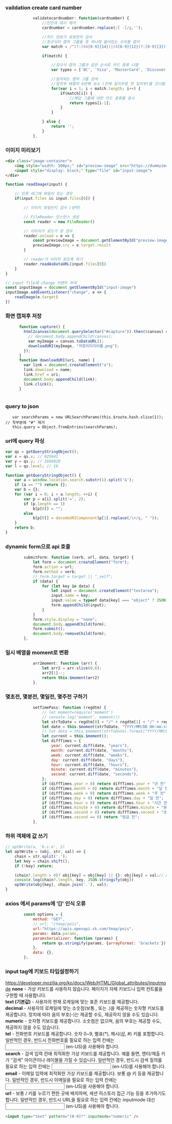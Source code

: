 ### vaildation create card number

```javascript
            validatecardnumber: function(cardnumber) {
                //빈칸과 대시 제거
                cardnumber = cardnumber.replace(/[ -]/g,'');

                //카드 번호가 유효한지 검사
                //정규식이 캡처 그룹들 중 하나에 들어있는 숫자를 캡처
                var match = /^(?:(94[0-9]{14})|(4[0-9]{12}(?:[0-9]{3})?)|(5[1-5][0-9]{14})|(6(?:011|5[0-9]{2})[0-9]{12})|(3[47][0-9]{13})|(3(?:0[0-5]|[68][0-9])[0-9]{11})|((?:2131|1800|35[0-9]{3})[0-9]{11}))$/.exec(cardnumber);

                if(match) {

                    //정규식 캡처 그룹과 같은 순서로 카드 종류 나열
                    var types = ['BC', 'Visa', 'MasterCard', 'Discover', 'American Express', 'Diners Club', 'JCB'];

                    //일치되는 캡처 그룹 검색
                    //일치부 배열의 0번째 요소 (전체 일치부중 첫 일치부)를 건너뜀
                    for(var i = 1; i < match.length; i++) {
                        if(match[i]) {
                            //해당 그룹에 대한 카드 종류를 표시
                            return types[i-1];
                        }
                    }

                } else {
                    return '';
                }
            },
```

### 이미지 미리보기
```html
<div class="image-container">
    <img style="width: 500px;" id="preview-image" src="https://dummyimage.com/500x500/ffffff/000000.png&text=preview+image">
    <input style="display: block;" type="file" id="input-image">
</div>
```
```javascript
function readImage(input) {

    // 인풋 태그에 파일이 있는 경우
    if(input.files && input.files[0]) {

        // 이미지 파일인지 검사 (생략)

        // FileReader 인스턴스 생성
        const reader = new FileReader()

        // 이미지가 로드가 된 경우
        reader.onload = e => {
            const previewImage = document.getElementById("preview-image")
            previewImage.src = e.target.result
        }

        // reader가 이미지 읽도록 하기
        reader.readAsDataURL(input.files[0])
    }
}

// input file에 change 이벤트 부여
const inputImage = document.getElementById("input-image")
inputImage.addEventListener("change", e => {
    readImage(e.target)
})
```

### 화면 캡쳐후 저장
```javascript
      function capture() {
        html2canvas(document.querySelector("#capture")).then((canvas) => {
          // document.body.appendChild(canvas);
          var myImage = canvas.toDataURL();
          downloadURI(myImage, "저장이미지이름.png");
        });
      }
      function downloadURI(uri, name) {
        var link = document.createElement("a");
        link.download = name;
        link.href = uri;
        document.body.appendChild(link);
        link.click();
      }
```
```html

```

### query to json
```javastring
   var searchParams = new URLSearchParams(this.$route.hash.slice(1));   // 첫부분에 "#" 제거
   this.query = Object.fromEntries(searchParams);
```

### url에 query 파싱
```js
var qs = getQueryStringObject();
var x = qs.x; // 925641
var y = qs.y; // 1666020
var l = qs.level; // 10
```
```js
function getQueryStringObject() {
    var a = window.location.search.substr(1).split('&');
    if (a == "") return {};
    var b = {};
    for (var i = 0; i < a.length; ++i) {
        var p = a[i].split('=', 2);
        if (p.length == 1)
            b[p[0]] = "";
        else
            b[p[0]] = decodeURIComponent(p[1].replace(/\+/g, " "));
    }
    return b;
}
```

### dynamic form으로 api 호출
```js
        submitForm: function (verb, url, data, target) {
            let form = document.createElement("form");
            form.action = url;
            form.method = verb;
            // form.target = target || "_self";
            if (data) {
                for (let key in data) {
                    let input = document.createElement("textarea");
                    input.name = key;
                    input.value = typeof data[key] === "object" ? JSON.stringify(data[key]) : data[key];
                    form.appendChild(input);
                }
            }
            form.style.display = "none";
            document.body.appendChild(form);
            form.submit();
            document.body.removeChild(form);
        },
```

### 일시 배열을 moment로 변환
```js
            arr2moment: function (arr) {
                let arr2 = arr.slice(0,6);
                arr2[1]--;
                return this.$moment(arr2)
            },
```
### 몇초전, 몇분전, 몇일전, 몇주전 구하기
```js
            setTimePass: function (regdtm) {
                // let moment=require('moment')
                // console.log('moment', moment())
                let strToDate = regdtm[0] + "/" + regdtm[1] + "/" + regdtm[2] + " " + regdtm[3] + ":" + regdtm[4] + ":" + regdtm[5];
                let date = this.$moment(strToDate, "YYYY/MM/DD HH:mm:ss");
                // let date = this.$moment(strToDate).format("YYYY/MM/DD HH:mm:ss");
                let current = this.$moment();
                let diffTimes = {
                    year: current.diff(date, "years"),
                    month: current.diff(date, "months"),
                    week: current.diff(date, "weeks"),
                    day: current.diff(date, "days"),
                    hour: current.diff(date, "hours"),
                    minute: current.diff(date, "minutes"),
                    second: current.diff(date, "seconds"),
                };
                if (diffTimes.year > 0) return diffTimes.year + "년 전";
                if (diffTimes.month > 0) return diffTimes.month + "달 전";
                if (diffTimes.week > 0) return diffTimes.week + "주 전";
                if (diffTimes.day > 0) return diffTimes.day + "일 전";
                if (diffTimes.hour > 0) return diffTimes.hour + "시간 전";
                if (diffTimes.minute > 0) return diffTimes.minute + "분 전";
                if (diffTimes.second > 0) return diffTimes.second + "초 전";
                if (diffTimes.second == 0) return "방금 전";
            },
```

### 하위 객체에 값 쓰기
```js
// optWrite(a, 'b.c.e', 2) 
let optWrite = (obj, str, val) => {
    chain = str.split('.');
    let key = chain.shift();
    if (!key) return;

    (chain?.length > 0)? obj[key] = obj[key] || {}: obj[key] = val;// obj[key] = chain.shift();
    console.log(chain?.length, key, JSON.stringify(obj))
    optWrite(obj[key], chain.join('.'), val);
}
```

### axios 에서 params에 '[]' 인식 오류
```js
        const options = {
            method: "GET",
            // url: "/tmap/pois",
            url:"https://apis.openapi.sk.com/tmap/pois",
            params: data.params,
            paramsSerializer: function (params) {
                return qs.stringify(params, {arrayFormat: 'brackets'})
            },
            data: {},
        };
```

### input tag에 키보드 타입설정하기

https://developer.mozilla.org/ko/docs/Web/HTML/Global_attributes/inputmode
**none** - 가상 키보드를 사용하지 않습니다. 페이지가 자체 키보드나 입력 컨트롤을 구현할 때 사용합니다.  
**text (기본값)** - 사용자의 현재 로케일에 맞는 표준 키보드를 제공합니다.  
**decimal** - 사용자의 로케일에 맞는 소숫점(보통 , 또는 .)을 제공하는 숫자형 키보드를 제공합니다. 장치에 따라 음의 부호(-)는 제공할 수도, 제공하지 않을 수도 있습니다.  
**numeric** - 숫자형 키보드를 제공합니다. 소숫점은 없으며, 음의 부호는 제공할 수도, 제공하지 않을 수도 있습니다.  
**tel** - 전화번호 키보드를 제공합니다. 숫자 0~9, 별표(*), 해시(샵, #) 키를 포함합니다. 일반적인 경우, 반드시 전화번호를 필요로 하는 입력 칸에는 <input type="tel"> (en-US)을 사용해야 합니다.  
**search** - 검색 입력 칸에 최적화한 가상 키보드를 제공합니다. 예를 들면, 엔터/제출 키가 "검색" 아이콘이나 레이블을 가질 수 있습니다. 일반적인 경우, 반드시 검색 질의를 필요로 하는 입력 칸에는 <input type="search"> (en-US)를 사용해야 합니다.  
**email** - 이메일 입력에 최적화한 가상 키보드를 제공합니다. 보통 @ 키 등을 제공합니다. 일반적인 경우, 반드시 이메일을 필요로 하는 입력 칸에는 <input type="email"> (en-US)을 사용해야 합니다.  
**url** - 보통 / 키를 누르기 편한 곳에 배치하며, 세션 히스토리 접근 기능 등을 추가하기도 합니다. 일반적인 경우, 반드시 URL을 필요로 하는 입력 칸에는 inputmode 대신 <input type="url"> (en-US)을 사용해야 합니다.  

```html
<input type="text" pattern="[0-9]*" inputmode="numeric" />
```
